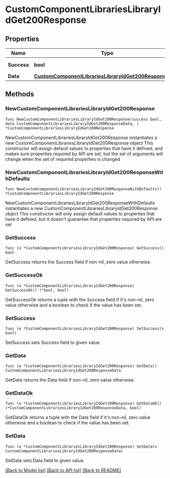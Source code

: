 # CustomComponentLibrariesLibraryIdGet200Response

## Properties

Name | Type | Description | Notes
------------ | ------------- | ------------- | -------------
**Success** | **bool** | API request succeeded | 
**Data** | [**CustomComponentLibrariesLibraryIdGet200ResponseData**](CustomComponentLibrariesLibraryIdGet200ResponseData.md) |  | 

## Methods

### NewCustomComponentLibrariesLibraryIdGet200Response

`func NewCustomComponentLibrariesLibraryIdGet200Response(success bool, data CustomComponentLibrariesLibraryIdGet200ResponseData, ) *CustomComponentLibrariesLibraryIdGet200Response`

NewCustomComponentLibrariesLibraryIdGet200Response instantiates a new CustomComponentLibrariesLibraryIdGet200Response object
This constructor will assign default values to properties that have it defined,
and makes sure properties required by API are set, but the set of arguments
will change when the set of required properties is changed

### NewCustomComponentLibrariesLibraryIdGet200ResponseWithDefaults

`func NewCustomComponentLibrariesLibraryIdGet200ResponseWithDefaults() *CustomComponentLibrariesLibraryIdGet200Response`

NewCustomComponentLibrariesLibraryIdGet200ResponseWithDefaults instantiates a new CustomComponentLibrariesLibraryIdGet200Response object
This constructor will only assign default values to properties that have it defined,
but it doesn't guarantee that properties required by API are set

### GetSuccess

`func (o *CustomComponentLibrariesLibraryIdGet200Response) GetSuccess() bool`

GetSuccess returns the Success field if non-nil, zero value otherwise.

### GetSuccessOk

`func (o *CustomComponentLibrariesLibraryIdGet200Response) GetSuccessOk() (*bool, bool)`

GetSuccessOk returns a tuple with the Success field if it's non-nil, zero value otherwise
and a boolean to check if the value has been set.

### SetSuccess

`func (o *CustomComponentLibrariesLibraryIdGet200Response) SetSuccess(v bool)`

SetSuccess sets Success field to given value.


### GetData

`func (o *CustomComponentLibrariesLibraryIdGet200Response) GetData() CustomComponentLibrariesLibraryIdGet200ResponseData`

GetData returns the Data field if non-nil, zero value otherwise.

### GetDataOk

`func (o *CustomComponentLibrariesLibraryIdGet200Response) GetDataOk() (*CustomComponentLibrariesLibraryIdGet200ResponseData, bool)`

GetDataOk returns a tuple with the Data field if it's non-nil, zero value otherwise
and a boolean to check if the value has been set.

### SetData

`func (o *CustomComponentLibrariesLibraryIdGet200Response) SetData(v CustomComponentLibrariesLibraryIdGet200ResponseData)`

SetData sets Data field to given value.



[[Back to Model list]](../README.md#documentation-for-models) [[Back to API list]](../README.md#documentation-for-api-endpoints) [[Back to README]](../README.md)


